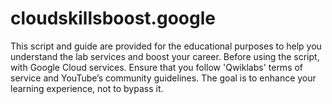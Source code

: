 # cloudskillsboost.google
This script and guide are provided for the educational purposes to help you understand the lab services and boost your career. Before using the script,  with Google Cloud services. Ensure that you follow 'Qwiklabs' terms of service and YouTube’s community guidelines. The goal is to enhance your learning experience, not to bypass it.
